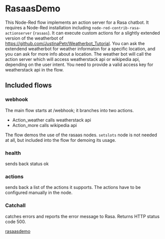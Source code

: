 
# RasaasDemo

This Node-Red flow implements an action server for a Rasa chatbot. 
It requires a Node-Red installation including  ``node-red-contrib-rasa-actionserver`` (``rasaas``).
It can execute custom actions for a slightly extended version of the weatherbot of  https://github.com/JustinaPetr/Weatherbot_Tutorial.
You can ask the  extendend weatherbot for weather informaton for a specific location, and you can ask  for more info about a  location.
The weather bot will call the action server which will access weatherstack api or wikipedia api, depending on the user intent. 
You need to provide a valid access key for weatherstack api in the flow.
## Included flows
### webhook
The main flow starts at /webhook; it branches into two actions.
- Action_weather calls weatherstack api
- Action_more calls wikipedia api

The flow demos the use of the rasaas nodes. ``setslots`` node is not needed at all, but included into the flow for demoing its usage.

### health
sends back status ok

### actions
sends back a list of the actions it supports. The actions have to be configured manually in the node.

### Catchall
catches errors and reports the error message to Rasa. Returns HTTP status code 500.

[rasaasdemo](rasaasdemo.png)